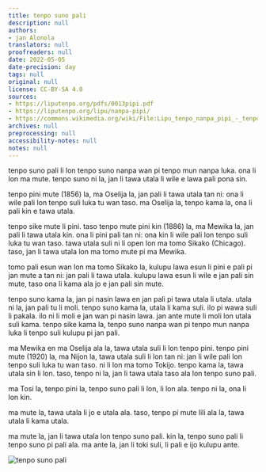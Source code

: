 ```yaml
---
title: tenpo suno pali
description: null
authors:
- jan Alonola
translators: null
proofreaders: null
date: 2022-05-05
date-precision: day
tags: null
original: null
license: CC-BY-SA 4.0
sources:
- https://liputenpo.org/pdfs/0013pipi.pdf
- https://liputenpo.org/lipu/nanpa-pipi/
- https://commons.wikimedia.org/wiki/File:Lipu_tenpo_nanpa_pipi_-_tenpo_suli_pali.png
archives: null
preprocessing: null
accessibility-notes: null
notes: null
---
```


tenpo suno pali li lon tenpo suno nanpa wan pi tenpo mun nanpa luka. ona li lon ma mute. tenpo suno ni la, jan li tawa utala li wile e lawa pali pona sin.

tenpo pini mute (1856) la, ma Oselija la, jan pali li tawa utala tan ni: ona li wile pali lon tenpo suli luka tu wan taso. ma Oselija la, tenpo kama la, ona li pali kin e tawa utala.

tenpo sike mute li pini. taso tenpo mute pini kin (1886) la, ma Mewika la, jan pali li tawa utala kin. ona li pini pali tan ni: ona kin li wile pali lon tenpo suli luka tu wan taso. tawa utala suli ni li open lon ma tomo Sikako (Chicago). taso, jan li tawa utala lon ma tomo mute pi ma Mewika.

tomo pali esun wan lon ma tomo Sikako la, kulupu lawa esun li pini e pali pi jan mute a tan ni: jan pali li tawa utala. kulupu lawa esun li wile e jan pali sin mute, taso ona li kama ala jo e jan pali sin mute.

tenpo suno kama la, jan pi nasin lawa en jan pali pi tawa utala li utala. utala ni la, jan pali tu li moli. tenpo suno kama la, utala li kama suli. ilo pi wawa suli li pakala. ilo ni li moli e jan wan pi nasin lawa. jan ante mute li moli lon utala suli kama. tenpo sike kama la, tenpo suno nanpa wan pi tenpo mun nanpa luka li tenpo suli kulupu pi jan pali.

ma Mewika en ma Oselija ala la, tawa utala suli li lon tenpo pini. tenpo pini mute (1920) la, ma Nijon la, tawa utala suli li lon tan ni: jan li wile pali lon tenpo suli luka tu wan taso. ni li lon ma tomo Tokijo. tenpo kama la, tawa utala sin li lon. taso, tenpo ni la, jan li tawa utala taso ala lon tenpo suno pali.

ma Tosi la, tenpo pini la, tenpo suno pali li lon, li lon ala. tenpo ni la, ona li lon kin.

ma mute la, tawa utala li jo e utala ala. taso, tenpo pi mute lili ala la, tawa utala li kama utala.

ma mute la, jan li tawa utala lon tenpo suno pali. kin la, tenpo suno pali li tenpo suno pi pali ala. ma ante la, jan li toki suli, li pali e ijo kulupu ante.

![tenpo suno pali](https://upload.wikimedia.org/wikipedia/commons/d/d5/Lipu_tenpo_nanpa_pipi_-_tenpo_suli_pali.png)